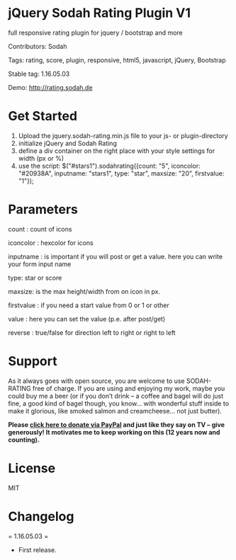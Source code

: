 # jQuery Sodah Rating Plugin V1

full responsive rating plugin for jquery / bootstrap and more

Contributors: Sodah

Tags: rating, score, plugin, responsive, html5, javascript, jQuery, Bootstrap

Stable tag: 1.16.05.03

Demo: http://rating.sodah.de

# Get Started

1. Upload the jquery.sodah-rating.min.js file to your js- or plugin-directory
2. initialize jQuery and Sodah Rating
3. define a div container on the right place with your style settings for width (px or %)
4. use the script:  $("#stars1").sodahrating({count: "5", iconcolor: "#20938A", inputname: "stars1", type: "star", maxsize: "20", firstvalue: "1"});

# Parameters

count : count of icons

iconcolor : hexcolor for icons

inputname : is important if you will post or get a value. here you can write your form input name

type: star or score

maxsize: is the max height/width from on icon in px.

firstvalue : if you need a start value from 0 or 1 or other

value : here you can set the value (p.e. after post/get)

reverse : true/false for direction left to right or right to left

# Support

As it always goes with open source, you are welcome to use SODAH-RATING free of charge. If you are using and enjoying my work, maybe you could buy me a beer (or if you don’t drink – a coffee and bagel will do just fine, a good kind of bagel though, you know… with wonderful stuff inside to make it glorious, like smoked salmon and creamcheese… not just butter).

**Please [click here to donate via PayPal](https://www.paypal.com/cgi-bin/webscr?cmd=_s-xclick&hosted_button_id=HFPEB7UGD27KN) and just like they say on TV – give generously! It motivates me to keep working on this (12 years now and counting).**

# License

MIT

# Changelog

= 1.16.05.03 =

* First release.
